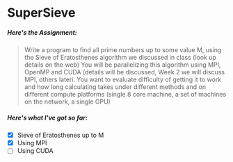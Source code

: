 # SuperSieve
##### Here's the Assignment:
>Write a program to find all prime numbers up to some value M, using the Sieve of Eratosthenes algorithm we discussed in class (look up details on the web)
>You will be parallelizing this algorithm using MPI, OpenMP and CUDA (details will be discussed, Week 2 we will discuss MPI, others lateri.
>You want to evaluate difficulty of getting it to work and how long calculating takes under different methods and on different compute platforms (single 8 core machine, a set of machines on the network, a single GPU)

##### Here's what I've got so far:

- [x] Sieve of Eratosthenes up to M
- [x] Using MPI
- [ ] Using CUDA
